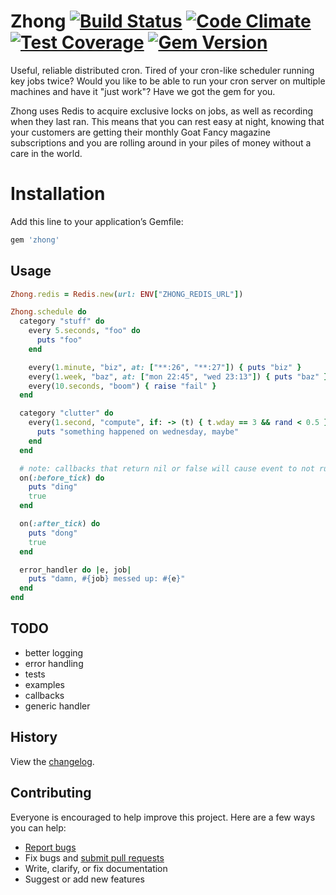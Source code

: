 # Zhong [![Build Status](https://travis-ci.org/nickelser/zhong.svg?branch=master)](https://travis-ci.org/nickelser/zhong) [![Code Climate](https://codeclimate.com/github/nickelser/zhong/badges/gpa.svg)](https://codeclimate.com/github/nickelser/zhong) [![Test Coverage](https://codeclimate.com/github/nickelser/zhong/badges/coverage.svg)](https://codeclimate.com/github/nickelser/zhong) [![Gem Version](https://badge.fury.io/rb/zhong.svg)](http://badge.fury.io/rb/zhong)

Useful, reliable distributed cron. Tired of your cron-like scheduler running key jobs twice? Would you like to be able to run your cron server on multiple machines and have it "just work"? Have we got the gem for you.

Zhong uses Redis to acquire exclusive locks on jobs, as well as recording when they last ran. This means that you can rest easy at night, knowing that your customers are getting their monthly Goat Fancy magazine subscriptions and you are rolling around in your piles of money without a care in the world.

# Installation

Add this line to your application’s Gemfile:

```ruby
gem 'zhong'
```

## Usage

```ruby
Zhong.redis = Redis.new(url: ENV["ZHONG_REDIS_URL"])

Zhong.schedule do
  category "stuff" do
    every 5.seconds, "foo" do
      puts "foo"
    end

    every(1.minute, "biz", at: ["**:26", "**:27"]) { puts "biz" }
    every(1.week, "baz", at: ["mon 22:45", "wed 23:13"]) { puts "baz" }
    every(10.seconds, "boom") { raise "fail" }
  end

  category "clutter" do
    every(1.second, "compute", if: -> (t) { t.wday == 3 && rand < 0.5 }) do
      puts "something happened on wednesday, maybe"
    end
  end

  # note: callbacks that return nil or false will cause event to not run
  on(:before_tick) do
    puts "ding"
    true
  end

  on(:after_tick) do
    puts "dong"
    true
  end

  error_handler do |e, job|
    puts "damn, #{job} messed up: #{e}"
  end
end
```

## TODO
 - better logging
 - error handling
 - tests
 - examples
 - callbacks
 - generic handler

## History

View the [changelog](https://github.com/nickelser/zhong/blob/master/CHANGELOG.md).

## Contributing

Everyone is encouraged to help improve this project. Here are a few ways you can help:

- [Report bugs](https://github.com/nickelser/zhong/issues)
- Fix bugs and [submit pull requests](https://github.com/nickelser/zhong/pulls)
- Write, clarify, or fix documentation
- Suggest or add new features
